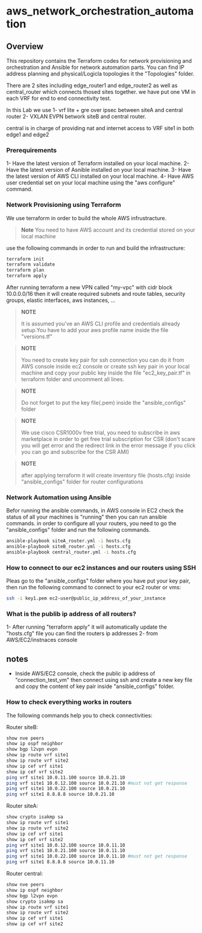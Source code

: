 # aws_network_orchestration_automation
## Overview

This repository contains the Terraform codes for network provisioning and orchestration and Ansible for network automation parts.
You can find IP address planning and physical/Logicla topologies it the "Topologies" folder.

There are 2 sites including edge_router1 and edge_router2 as well as central_router which connects thosed sites together.
we have put one VM in each VRF for end to end connectivity test.

In this Lab we use 
1- vrf lite + gre over ipsec between siteA and central router
2- VXLAN EVPN betwork siteB and central router.

central is in charge of providing nat and internet access to VRF site1 in both edge1 and edge2

### Prerequirements

1- Have the latest version of Terraform installed on your local machine.
2- Have the latest version of Asnible installed on your local machine.
3- Have the latest version of AWS CLI installed on your local machine.
4- Have AWS user credential set on your local machine using the "aws configure" command.
### Network Provisioning using Terraform

We use terraform in order to build the whole AWS infrustracture.
> **Note**
> You need to have AWS account and its credential stored on your local machine

use the following commands in order to run and build the infrastructure:

```bash
terraform init
terraform validate
terraform plan
terraform apply
```

After running terraform a new VPN called "my-vpc" with cidr block 10.0.0.0/16
then it will create required subnets and route tables, security groups, elastic interfaces, aws instances, ...

> **NOTE** 
>
> It is assumed you've an AWS CLI profile and credentials already setup.You have to add your aws profile name inside the file "versions.tf"

> **NOTE** 
>
> You need to create key pair for ssh connection you can do it from AWS console inside ec2 console or create ssh key pair 
in your local machine and copy your public key inside the file "ec2_key_pair.tf" in terraform folder and uncomment all lines. 

> **NOTE** 
> 
> Do not forget to put the key file(.pem) inside the "ansible_configs" folder

> **NOTE** 
>
> We use cisco CSR1000v free trial, you need to subscribe in aws marketplace in order to get free trial subscription for CSR (don't scare you will get error and the redirect link in the error message if you click you can go and subscribe for the CSR AMI) 

> **NOTE** 
>
> after applying terraform it will create inventory file (hosts.cfg) inside "ansible_configs" folder for router configurations 
### Network Automation using Ansible

Befor running the ansible commands, in AWS console in EC2 check the status of all your machines is "running" then you can run ansible commands.
in order to configure all your routers, you need to go the "ansible_configs" folder and run the following commands.

```bash
ansible-playbook siteA_router.yml -i hosts.cfg
ansible-playbook siteB_router.yml -i hosts.cfg
ansible-playbook central_router.yml -i hosts.cfg
```
### How to connect to our ec2 instances and our routers using SSH

Pleas go to the "ansible_configs" folder where you have put your key pair, then run the following command to connect to your ec2 router or vms:


```bash
ssh -i key1.pem ec2-user@public_ip_address_of_your_instance
```
### What is the publib ip address of all routers?

1- After running "terraform apply" it will automatically update the "hosts.cfg" file you can find the routers ip addresses
2- from AWS/EC2/instnaces console
## notes
- Inside AWS/EC2 console, check the public ip address of "connection_test_vm" then connect using ssh and create a new key file and copy the content of key pair inside "ansible_configs" folder.


### How to check everything works in routers

The following commands help you to check connectivities:

Router siteB:

```bash
show nve peers
show ip ospf neighbor
show bgp l2vpn evpn
show ip route vrf site1
show ip route vrf site2
show ip cef vrf site1
show ip cef vrf site2
ping vrf site1 10.0.11.100 source 10.0.21.10
ping vrf site1 10.0.12.100 source 10.0.21.10 #must not get response
ping vrf site1 10.0.22.100 source 10.0.21.10
ping vrf site1 8.8.8.8 source 10.0.21.10
```

Router siteA:

```bash
show crypto isakmp sa
show ip route vrf site1
show ip route vrf site2
show ip cef vrf site1
show ip cef vrf site2
ping vrf site1 10.0.12.100 source 10.0.11.10
ping vrf site1 10.0.21.100 source 10.0.11.10
ping vrf site1 10.0.22.100 source 10.0.11.10 #must not get response
ping vrf site1 8.8.8.8 source 10.0.11.10
```

Router central:

```bash
show nve peers
show ip ospf neighbor
show bgp l2vpn evpn
show crypto isakmp sa
show ip route vrf site1
show ip route vrf site2
show ip cef vrf site1
show ip cef vrf site2
```